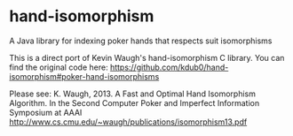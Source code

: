 # hand-isomorphism
A Java library for indexing poker hands that respects suit isomorphisms

This is a direct port of Kevin Waugh's hand-isomorphism C library. You can find the original code here:
https://github.com/kdub0/hand-isomorphism#poker-hand-isomorphisms

Please see:
K. Waugh, 2013. A Fast and Optimal Hand Isomorphism Algorithm. In the Second Computer Poker and Imperfect Information Symposium at AAAI
http://www.cs.cmu.edu/~waugh/publications/isomorphism13.pdf
